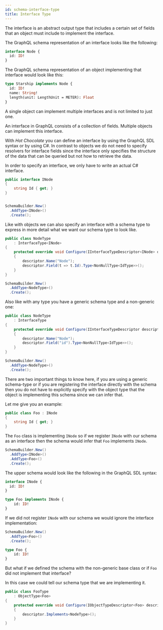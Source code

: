 ```yaml
---
id: schema-interface-type
title: Interface Type
---
```


The interface is an abstract output type that includes a certain set of fields that an object must include to implement the interface.

The GraphQL schema representation of an interface looks like the following:

```GraphQL
interface Node {
  id: ID!
}
```

The GraphQL schema representation of an object implementing that interface would look like this:

```GraphQL
type Starship implements Node {
  id: ID!
  name: String!
  length(unit: LengthUnit = METER): Float
}
```

A single object can implement multiple interfaces and is not limited to just one.

An interface in GraphQL consists of a collection of fields. Multiple objects can implement this interface.

With _Hot Chocolate_ you can define an interface by using the GraphQL SDL syntax or by using C#. In contrast to objects we do not need to specify resolvers for interface fields since the interface only specifies the structure of the data that can be queried but not how to retrieve the data.

In order to specify an interface, we only have to write an actual C# interface.

```csharp
public interface INode
{
    string Id { get; }
}


SchemaBuilder.New()
  .AddType<INode>()
  .Create();
```

Like with objects we can also specify an interface with a schema type to express in more detail what we want our schema type to look like.

```csharp
public class NodeType
    : InterfaceType<INode>
{
    protected override void Configure(IInterfaceTypeDescriptor<INode> descriptor)
    {
        descriptor.Name("Node");
        descriptor.Field(t => t.Id).Type<NonNullType<IdType>>();
    }
}

SchemaBuilder.New()
  .AddType<NodeType>()
  .Create();
```

Also like with any type you have a generic schema type and a non-generic one:

```csharp
public class NodeType
    : InterfaceType
{
    protected override void Configure(IInterfaceTypeDescriptor descriptor)
    {
        descriptor.Name("Node");
        descriptor.Field("id").Type<NonNullType<IdType>>();
    }
}

SchemaBuilder.New()
  .AddType<NodeType>()
  .Create();
```

There are two important things to know here, if you are using a generic schema-type or if you are registering the interface directly with the schema then you do not have to explicitly specify with the object type that the object is implementing this schema since we can infer that.

Let me give you an example:

```csharp
public class Foo : INode
{
    string Id { get; }
}
```

The `Foo` class is implementing `INode` so if we register `INode` with our schema as an interface then the schema would infer that `Foo` implements `INode`.

```csharp
SchemaBuilder.New()
  .AddType<INode>()
  .AddType<Foo>()
  .Create();
```

The upper schema would look like the following in the GraphQL SDL syntax:

```GraphQL
interface INode {
  id: ID!
}

type Foo implements INode {
    id: ID!
}
```

If we did not register `INode` with our schema we would ignore the interface implementation:

```csharp
SchemaBuilder.New()
  .AddType<Foo>()
  .Create();
```

```GraphQL
type Foo {
    id: ID!
}
```

But what if we defined the schema with the non-generic base class or if `Foo` did not implement that interface?

In this case we could tell our schema type that we are implementing it.

```csharp
public class FooType
    : ObjectType<Foo>
{
    protected override void Configure(IObjectTypeDescriptor<Foo> descriptor)
    {
        descriptor.Implements<NodeType>();
    }
}
```
